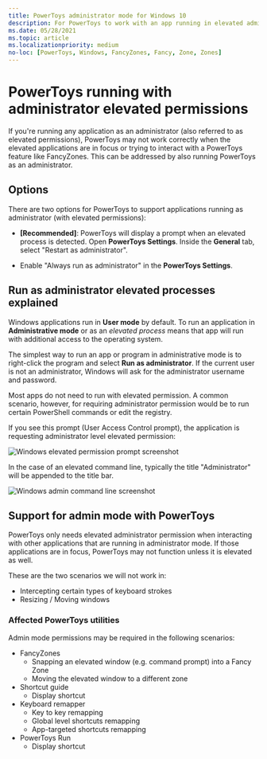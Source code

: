 ```yaml
---
title: PowerToys administrator mode for Windows 10
description: For PowerToys to work with an app running in elevated admin mode, PowerToys must be run in administrator mode as well.
ms.date: 05/28/2021
ms.topic: article
ms.localizationpriority: medium
no-loc: [PowerToys, Windows, FancyZones, Fancy, Zone, Zones]
---
```


# PowerToys running with administrator elevated permissions

If you're running any application as an administrator (also referred to as elevated permissions), PowerToys may not work correctly when the elevated applications are in focus or trying to interact with a PowerToys feature like FancyZones. This can be addressed by also running PowerToys as an administrator.

## Options

There are two options for PowerToys to support applications running as administrator (with elevated permissions):

- **[Recommended]**: PowerToys will display a prompt when an elevated process is detected. Open **PowerToys Settings**. Inside the **General** tab, select "Restart as administrator".

- Enable "Always run as administrator" in the **PowerToys Settings**.

## Run as administrator elevated processes explained

Windows applications run in **User mode** by default. To run an application in **Administrative mode** or as an *elevated process* means that app will run with additional access to the operating system.

The simplest way to run an app or program in administrative mode is to right-click the program and select **Run as administrator**. If the current user is not an administrator, Windows will ask for the administrator username and password.

Most apps do not need to run with elevated permission. A common scenario, however, for requiring administrator permission would be to run certain PowerShell commands or edit the registry.

If you see this prompt (User Access Control prompt), the application is requesting administrator level elevated permission:

![Windows elevated permission prompt screenshot](../images/pt-admin-prompt.png)

In the case of an elevated command line, typically the title "Administrator" will be appended to the title bar.

![Windows admin command line screenshot](../images/pt-admin-terminal.png)

## Support for admin mode with PowerToys

PowerToys only needs elevated administrator permission when interacting with other applications that are running in administrator mode. If those applications are in focus, PowerToys may not function unless it is elevated as well.

These are the two scenarios we will not work in:

- Intercepting certain types of keyboard strokes
- Resizing / Moving windows

### Affected PowerToys utilities

Admin mode permissions may be required in the following scenarios:

- FancyZones
  - Snapping an elevated window (e.g. command prompt) into a Fancy Zone
  - Moving the elevated window to a different zone
- Shortcut guide
  - Display shortcut
- Keyboard remapper
  - Key to key remapping
  - Global level shortcuts remapping
  - App-targeted shortcuts remapping
- PowerToys Run
  - Display shortcut

